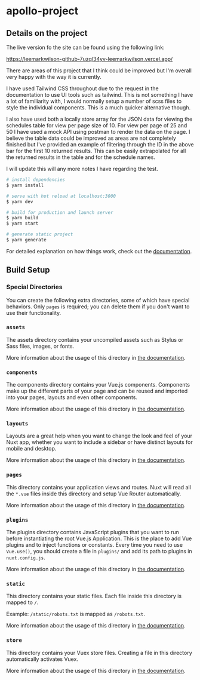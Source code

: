 # apollo-project

## Details on the project

The live version fo the site can be found using the following link:

https://leemarkwilson-github-7uzql34yv-leemarkwilson.vercel.app/

There are areas of this project that I think could be improved but I'm overall very happy with the way it is currently.

I have used Tailwind CSS throughout due to the request in the documentation to use UI tools such as tailwind.
This is not something I have a lot of familiarity with, I would normally setup a number of scss files to style the individual components. This is a much quicker alternative though.

I also have used both a locally store array for the JSON data for viewing the schedules table for view per page size of 10. 
For view per page of 25 and 50 I have used a mock API using postman to render the data on the page. 
I believe the table data could be improved as areas are not completely finished but I've provided an example of filtering through the ID in the above bar for the first 10 returned results. This can be easily extrapolated for all the returned results in the table and for the schedule names.

I will update this will any more notes I have regarding the test.

```bash
# install dependencies
$ yarn install

# serve with hot reload at localhost:3000
$ yarn dev

# build for production and launch server
$ yarn build
$ yarn start

# generate static project
$ yarn generate
```

For detailed explanation on how things work, check out the [documentation](https://nuxtjs.org).

## Build Setup

### Special Directories

You can create the following extra directories, some of which have special behaviors. Only `pages` is required; you can delete them if you don't want to use their functionality.

### `assets`

The assets directory contains your uncompiled assets such as Stylus or Sass files, images, or fonts.

More information about the usage of this directory in [the documentation](https://nuxtjs.org/docs/2.x/directory-structure/assets).

### `components`

The components directory contains your Vue.js components. Components make up the different parts of your page and can be reused and imported into your pages, layouts and even other components.

More information about the usage of this directory in [the documentation](https://nuxtjs.org/docs/2.x/directory-structure/components).

### `layouts`

Layouts are a great help when you want to change the look and feel of your Nuxt app, whether you want to include a sidebar or have distinct layouts for mobile and desktop.

More information about the usage of this directory in [the documentation](https://nuxtjs.org/docs/2.x/directory-structure/layouts).


### `pages`

This directory contains your application views and routes. Nuxt will read all the `*.vue` files inside this directory and setup Vue Router automatically.

More information about the usage of this directory in [the documentation](https://nuxtjs.org/docs/2.x/get-started/routing).

### `plugins`

The plugins directory contains JavaScript plugins that you want to run before instantiating the root Vue.js Application. This is the place to add Vue plugins and to inject functions or constants. Every time you need to use `Vue.use()`, you should create a file in `plugins/` and add its path to plugins in `nuxt.config.js`.

More information about the usage of this directory in [the documentation](https://nuxtjs.org/docs/2.x/directory-structure/plugins).

### `static`

This directory contains your static files. Each file inside this directory is mapped to `/`.

Example: `/static/robots.txt` is mapped as `/robots.txt`.

More information about the usage of this directory in [the documentation](https://nuxtjs.org/docs/2.x/directory-structure/static).

### `store`

This directory contains your Vuex store files. Creating a file in this directory automatically activates Vuex.

More information about the usage of this directory in [the documentation](https://nuxtjs.org/docs/2.x/directory-structure/store).
